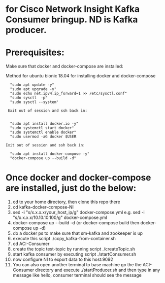# for Cisco Network Insight Kafka Consumer bringup.  ND is Kafka producer. <br>


# Prerequisites: <br>
Make sure that docker and docker-compose are installed: <br>

Method for ubuntu bionic 18.04 for installing docker and docker-compose <br>

      "sudo apt update -y" 
      "sudo apt upgrade -y" 
      "sudo echo net.ipv4.ip_forward=1 >> /etc/sysctl.conf" 
      "sudo sysctl  -p" 
      "sudo sysctl --system" 

     Exit out of session and ssh back in: 


      "sudo apt install docker.io -y" 
      "sudo systemctl start docker" 
      "sudo systemctl enable docker" 
      "sudo usermod -aG docker $USER 

    Exit out of session and ssh back in: 

      "sudo apt install docker-compose -y"
      "docker-compose up --build -d" 

       

   


# Once docker and docker-compose are installed, just do the below: <br>

1.  cd to your home directory,  then clone this repo there <br>
2.  cd kafka-docker-compose-NI <br>
3.  sed -i "s/x.x.x.x/your_host_ip/g" docker-compose.yml  e.g.  sed -i "s/x.x.x.x/10.10.10.100/g" docker-compose.yml <br>
4.  docker-compose up --build -d   (or docker-compose build  then docker-compose up -d) <br>
5.  do a docker ps to make sure that sm-kafka and zookeeper is up <br>
6.  execute this script    ./copy_kafka-from-container.sh <br>
7.  cd ACI-Consumer <br>
8.  create the topic test-topic  by running script ./createTopic.sh <br>
9.  start kafka consumer by executing script   ./startConsumer.sh <br>
10. now configure NI to export data to this host:9092 <br>
11. You can also open another terminal to base machine go the the ACI-Consumer directory and  execute ./startProducer.sh  and then type in any message like hello, consumer terminal should see the message <br>




